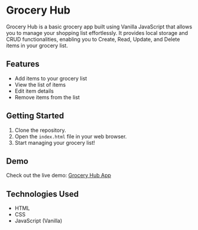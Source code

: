 # Grocery Hub

Grocery Hub is a basic grocery app built using Vanilla JavaScript that allows you to manage your shopping list effortlessly. It provides local storage and CRUD functionalities, enabling you to Create, Read, Update, and Delete items in your grocery list.

## Features

- Add items to your grocery list
- View the list of items
- Edit item details
- Remove items from the list

## Getting Started

1. Clone the repository.
2. Open the `index.html` file in your web browser.
3. Start managing your grocery list!

## Demo

Check out the live demo: [Grocery Hub App](grocery-hub-crud.netlify.app)

## Technologies Used

- HTML
- CSS
- JavaScript (Vanilla)
